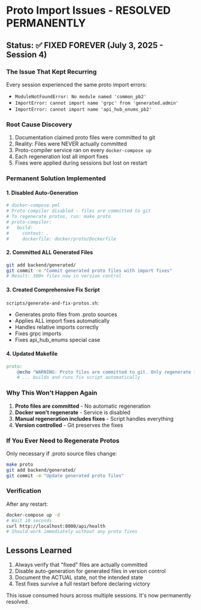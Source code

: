 # Proto Import Issues - RESOLVED PERMANENTLY

## Status: ✅ FIXED FOREVER (July 3, 2025 - Session 4)

### The Issue That Kept Recurring
Every session experienced the same proto import errors:
- `ModuleNotFoundError: No module named 'common_pb2'`
- `ImportError: cannot import name 'grpc' from 'generated.admin'`
- `ImportError: cannot import name 'api_hub_enums_pb2'`

### Root Cause Discovery
1. Documentation claimed proto files were committed to git
2. Reality: Files were NEVER actually committed
3. Proto-compiler service ran on every `docker-compose up`
4. Each regeneration lost all import fixes
5. Fixes were applied during sessions but lost on restart

### Permanent Solution Implemented

#### 1. Disabled Auto-Generation
```yaml
# docker-compose.yml
# Proto compiler disabled - files are committed to git
# To regenerate protos, run: make proto
# proto-compiler:
#   build:
#     context: .
#     dockerfile: docker/proto/Dockerfile
```

#### 2. Committed ALL Generated Files
```bash
git add backend/generated/
git commit -m "Commit generated proto files with import fixes"
# Result: 300+ files now in version control
```

#### 3. Created Comprehensive Fix Script
`scripts/generate-and-fix-protos.sh`:
- Generates proto files from .proto sources
- Applies ALL import fixes automatically
- Handles relative imports correctly
- Fixes grpc imports
- Fixes api_hub_enums special case

#### 4. Updated Makefile
```makefile
proto:
	@echo "WARNING: Proto files are committed to git. Only regenerate if you've updated .proto files"
	# ... builds and runs fix script automatically
```

### Why This Won't Happen Again
1. **Proto files are committed** - No automatic regeneration
2. **Docker won't regenerate** - Service is disabled
3. **Manual regeneration includes fixes** - Script handles everything
4. **Version controlled** - Git preserves the fixes

### If You Ever Need to Regenerate Protos
Only necessary if .proto source files change:
```bash
make proto
git add backend/generated/
git commit -m "Update generated proto files"
```

### Verification
After any restart:
```bash
docker-compose up -d
# Wait 10 seconds
curl http://localhost:8000/api/health
# Should work immediately without any proto fixes
```

## Lessons Learned
1. Always verify that "fixed" files are actually committed
2. Disable auto-generation for generated files in version control
3. Document the ACTUAL state, not the intended state
4. Test fixes survive a full restart before declaring victory

This issue consumed hours across multiple sessions. It's now permanently resolved.
